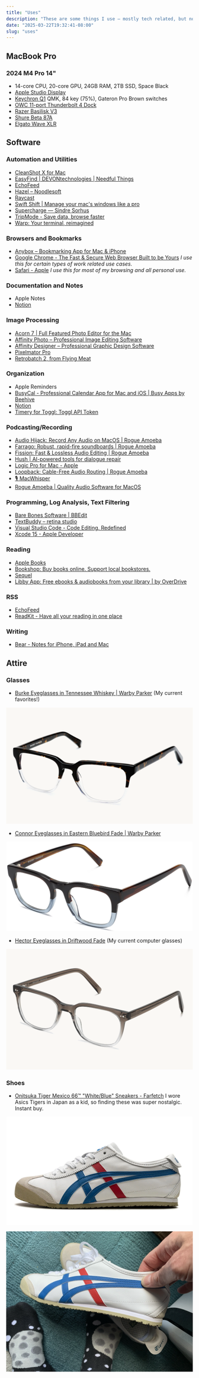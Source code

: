 ```yaml
---
title: "Uses"
description: "These are some things I use – mostly tech related, but not completely. An eternal work in progress."
date: "2025-03-22T19:32:41-08:00"
slug: "uses"
---
```

## MacBook Pro

### 2024 M4 Pro 14"

- 14-core CPU, 20-core GPU, 24GB RAM, 2TB SSD, Space Black
- [Apple Studio Display](https://www.apple.com/studio-display/)
- [Keychron Q1](https://www.keychron.com/products/keychron-q1) QMK, 84 key (75%), Gateron Pro Brown switches
- [OWC 11-port Thunderbolt 4 Dock](https://eshop.macsales.com/shop/owc-thunderbolt-dock)
- [Razer Basilisk V3](https://www.razer.com/gaming-mice/razer-basilisk-v3)
- [Shure Beta 87A](https://www.shure.com/en-US/products/microphones/beta_87a?variant=BETA87A)
- [Elgato Wave XLR](https://www.elgato.com/us/en/p/wave-xlr)  

## Software

### Automation and Utilities

- [CleanShot X for Mac](https://cleanshot.com/)
- [EasyFind | DEVONtechnologies | Needful Things](https://www.devontechnologies.com/apps/freeware)
- [EchoFeed](https://echofeed.app/)
- [Hazel – Noodlesoft](https://www.noodlesoft.com/manual/hazel/hazel-overview/)
- [Raycast](https://raycast.com/)
- [Swift Shift | Manage your mac's windows like a pro](https://www.swiftshift.app/)
- [Supercharge — Sindre Sorhus](https://sindresorhus.com/supercharge)
- [TripMode - Save data, browse faster](https://tripmode.ch/)
- [Warp: Your terminal, reimagined](https://www.warp.dev/)

### Browsers and Bookmarks

- [Anybox – Bookmarking App for Mac & iPhone](https://anybox.app/)
- [Google Chrome - The Fast & Secure Web Browser Built to be Yours](https://www.google.com/chrome/) *I use this for certain types of work related use cases.*
- [Safari - Apple](https://www.apple.com/safari/) *I use this for most of my browsing and all personal use.*

### Documentation and Notes

- Apple Notes
- [Notion](https://www.notion.so/)

### Image Processing

- [Acorn 7 | Full Featured Photo Editor for the Mac](https://flyingmeat.com/acorn/)
- [Affinity Photo – Professional Image Editing Software](https://affinity.serif.com/en-us/photo/)
- [Affinity Designer – Professional Graphic Design Software](https://affinity.serif.com/en-us/designer/)
- [Pixelmator Pro](https://www.pixelmator.com/pro/)
- [Retrobatch 2, from Flying Meat](https://flyingmeat.com/retrobatch/)

### Organization

- Apple Reminders
- [BusyCal - Professional Calendar App for Mac and iOS | Busy Apps by Beehive](https://www.busymac.com/)
- [Notion](https://www.notion.so/)
- [Timery for Toggl: Toggl API Token](https://www.timeryapp.com/token.html)

### Podcasting/Recording

- [Audio Hijack: Record Any Audio on MacOS | Rogue Amoeba](https://rogueamoeba.com/audiohijack/)
- [Farrago: Robust, rapid-fire soundboards | Rogue Amoeba](https://rogueamoeba.com/farrago/)
- [Fission: Fast & Lossless Audio Editing | Rogue Amoeba](https://rogueamoeba.com/fission/)
- [Hush | AI-powered tools for dialogue repair](https://hushaudioapp.com/)
- [Logic Pro for Mac - Apple](https://www.apple.com/logic-pro/)
- [Loopback: Cable-Free Audio Routing | Rogue Amoeba](https://rogueamoeba.com/loopback/)
- [🎙️ MacWhisper](https://goodsnooze.gumroad.com/l/macwhisper)
- [Rogue Amoeba | Quality Audio Software for MacOS](https://rogueamoeba.com/)

### Programming, Log Analysis, Text Filtering

- [Bare Bones Software | BBEdit](https://www.barebones.com/products/bbedit/index.html)
- [TextBuddy – retina studio](https://retina.studio/textbuddy/)
- [Visual Studio Code - Code Editing. Redefined](https://code.visualstudio.com/)
- [Xcode 15 - Apple Developer](https://developer.apple.com/xcode/)

### Reading

- [Apple Books](https://apps.apple.com/us/app/apple-books/id364709193)
- [Bookshop: Buy books online. Support local bookstores.](https://bookshop.org/)
- [Sequel](https://www.getsequel.app)
- [Libby App: Free ebooks & audiobooks from your library | by OverDrive](https://www.overdrive.com/apps/libby)

### RSS

- [EchoFeed](https://echofeed.app/)
- [ReadKit - Have all your reading in one place](https://readkit.app/)

### Writing

- [Bear - Notes for iPhone, iPad and Mac](https://bear.app/)

## Attire

### Glasses

- [Burke Eyeglasses in Tennessee Whiskey | Warby Parker](https://www.warbyparker.com/eyeglasses/burke/tennessee-whiskey?w=medium)  (My current favorites!)

[![Warby Parker Burke in Tennessee Whiskey](../../assets/images/posts/WarbyParkerBurke-5701041A-0801-4FF0-B738-4522258F4F46.png)](/images/posts/WarbyParkerBurke-5701041A-0801-4FF0-B738-4522258F4F46.jpg)  

- [Connor Eyeglasses in Eastern Bluebird Fade | Warby Parker](https://www.warbyparker.com/eyeglasses/connor/eastern-bluebird-fade?w=medium)

[![Warby Parker Connor Eastern Bluebird Fade](../../assets/images/posts/WarbyParkerConnorEasternBluebirdFade-11EAFF75-4793-48FD-9CA5-8EC00975558A.png)](/images/posts/WarbyParkerConnorEasternBluebirdFade-11EAFF75-4793-48FD-9CA5-8EC00975558A.jpg)  

- [Hector Eyeglasses in Driftwood Fade](https://www.warbyparker.com/eyeglasses/hector/driftwood-fade?w=medium) (My current computer glasses)

[![Warby Parker Hector in Driftwood Fade](../../assets/images/posts/WarbyParkerHector-5701041A-0801-4FF0-B738-4522258F4F46.png)](/images/posts/WarbyParkerHector-5701041A-0801-4FF0-B738-4522258F4F46.jpg)  
  
### Shoes

- [Onitsuka Tiger Mexico 66™ "White/Blue" Sneakers - Farfetch](https://www.farfetch.com/jp/shopping/men/onitsuka-tiger-mexico-66-whiteblue-sneakers-item-21345026.aspx?storeid=11218) I wore Asics Tigers in Japan as a kid, so finding these was super nostalgic. Instant buy.

[![Onitsuka Tiger](../../assets/images/posts/OnitsukaTiger2-FA252BE3-2A89-4E1B-8B52-759AA55758F1.png)](/images/posts/OnitsukaTiger2-FA252BE3-2A89-4E1B-8B52-759AA55758F1.jpg)

[![Onitsuka Tiger](../../assets/images/posts/OnitsukaTiger-D434002B-191E-4772-A0C9-FC857CCC4AE1.png)](/images/posts/OnitsukaTiger-D434002B-191E-4772-A0C9-FC857CCC4AE1.jpg)
